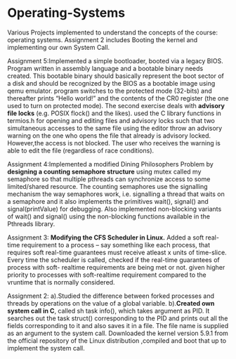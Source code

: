 # Operating-Systems

Various Projects implemented to understand the concepts of the course: operating systems. 
Assignment 2 includes Booting the kernel and implementing our own System Call.

Assignment 5:Implemented a simple bootloader, booted via a legacy BIOS. Program written in assembly language and a bootable binary needs created. This bootable binary should basically represent the boot sector of a disk and should be recognized by the BIOS as a bootable image using qemu emulator. program switches to the protected mode (32-bits) and thereafter prints “Hello world!” and the contents of the CR0 register (the one used to turn on protected mode).
The second exercise deals with **advisory file locks** (e.g. POSIX flock() and the likes). used the C library functions in termios.h for opening and editing files and advisory locks such that two simultaneous accesses to the same file using the editor throw an advisory warning on the one who opens the file that already is advisory locked. However,the access is not blocked. The user who receives the warning is able to edit the file (regardless of race conditions).

Assignment 4:Implemented a modified Dining Philosophers Problem by **designing a counting semaphore structure** using mutex called my semaphore so that multiple pthreads can synchronize access to some limited/shared resource. The counting semaphores use the signalling mechanism the way semaphores work, i.e. signalling a thread that waits on a semaphore and it also implements the primitives wait(), signal() and signal(printValue) for debugging. 
Also implemented non-blocking variants of wait() and signal() using the non-blocking functions available in the Pthreads library.

Assignment 3: **Modifying the CFS Scheduler in Linux.** Added a soft real-time requirement to a process – say something like each process, that requires soft real-time
guarantees must receive atleast x units of time-slice. Every time the scheduler is called, checked if the real-time guarantees of process with soft-
realtime requirements are being met or not. given higher priority to processes with soft-realtime requirement compared to the vruntime that is normally considered.

Assignment 2: a).Studied the difference between forked processes and threads by operations on the value of a global variable.
b).**Created own system call in C**, called sh task info(), which takes argument as PID. It searches out the task struct() corresponding to the PID and prints out all the fields corresponding to it and also saves it in a file. The file name is supplied as an argument to the system call. Downloaded the kernel version 5.9.1 from the official repository of the Linux distribution ,compiled and boot that up to implement the system call.
